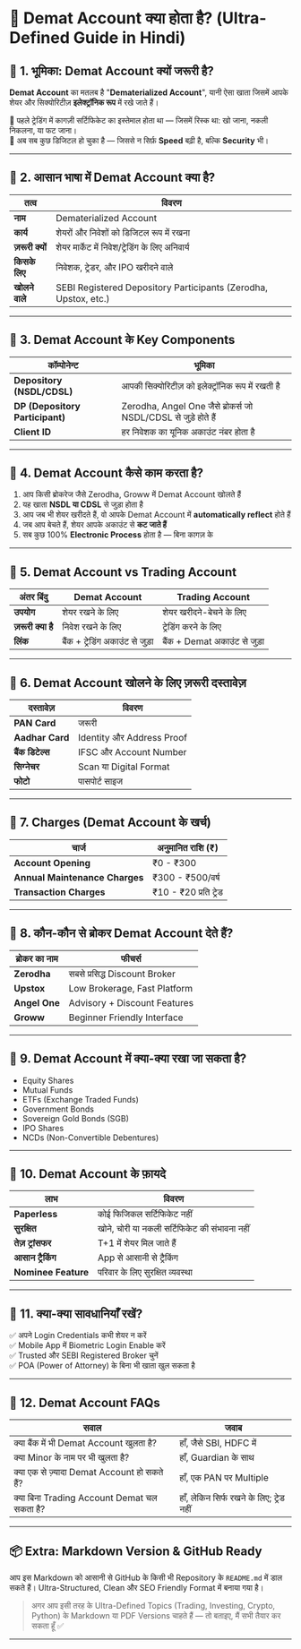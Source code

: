 # 📘 Demat Account क्या होता है? (Ultra-Defined Guide in Hindi)

## 🔷 1. भूमिका: Demat Account क्यों जरूरी है?

**Demat Account** का मतलब है "**Dematerialized Account**", यानी ऐसा खाता जिसमें आपके शेयर और सिक्योरिटीज़ **इलेक्ट्रॉनिक रूप** में रखे जाते हैं।

🔹 पहले ट्रेडिंग में कागज़ी सर्टिफिकेट का इस्तेमाल होता था — जिसमें रिस्क था: खो जाना, नकली निकलना, या फट जाना।  
🔹 अब सब कुछ डिजिटल हो चुका है — जिससे न सिर्फ़ **Speed** बढ़ी है, बल्कि **Security** भी।

---

## 🔷 2. आसान भाषा में Demat Account क्या है?

| तत्व         | विवरण |
|--------------|--------|
| **नाम**        | Dematerialized Account |
| **कार्य**      | शेयरों और निवेशों को डिजिटल रूप में रखना |
| **ज़रूरी क्यों** | शेयर मार्केट में निवेश/ट्रेडिंग के लिए अनिवार्य |
| **किसके लिए**  | निवेशक, ट्रेडर, और IPO खरीदने वाले |
| **खोलने वाले** | SEBI Registered Depository Participants (Zerodha, Upstox, etc.) |

---

## 🔷 3. Demat Account के Key Components

| कॉम्पोनेन्ट           | भूमिका |
|------------------------|--------|
| **Depository (NSDL/CDSL)** | आपकी सिक्योरिटीज़ को इलेक्ट्रॉनिक रूप में रखती है |
| **DP (Depository Participant)** | Zerodha, Angel One जैसे ब्रोकर्स जो NSDL/CDSL से जुड़े होते हैं |
| **Client ID**             | हर निवेशक का यूनिक अकाउंट नंबर होता है |

---

## 🔷 4. Demat Account कैसे काम करता है?

1. आप किसी ब्रोकरेज जैसे Zerodha, Groww में Demat Account खोलते हैं  
2. यह खाता **NSDL या CDSL** से जुड़ा होता है  
3. आप जब भी शेयर खरीदते हैं, वो आपके Demat Account में **automatically reflect** होते हैं  
4. जब आप बेचते हैं, शेयर आपके अकाउंट से **कट जाते हैं**  
5. सब कुछ 100% **Electronic Process** होता है — बिना कागज़ के

---

## 🔷 5. Demat Account vs Trading Account

| अंतर बिंदु      | Demat Account              | Trading Account             |
|------------------|-----------------------------|-----------------------------|
| **उपयोग**        | शेयर रखने के लिए             | शेयर खरीदने-बेचने के लिए    |
| **ज़रूरी क्या है** | निवेश रखने के लिए             | ट्रेडिंग करने के लिए          |
| **लिंक**         | बैंक + ट्रेडिंग अकाउंट से जुड़ा | बैंक + Demat अकाउंट से जुड़ा |

---

## 🔷 6. Demat Account खोलने के लिए ज़रूरी दस्तावेज़

| दस्तावेज़         | विवरण |
|-------------------|--------|
| **PAN Card**       | जरूरी |
| **Aadhar Card**    | Identity और Address Proof |
| **बैंक डिटेल्स**    | IFSC और Account Number |
| **सिग्नेचर**        | Scan या Digital Format |
| **फोटो**           | पासपोर्ट साइज |

---

## 🔷 7. Charges (Demat Account के खर्च)

| चार्ज                     | अनुमानित राशि (₹) |
|----------------------------|------------------|
| **Account Opening**        | ₹0 - ₹300         |
| **Annual Maintenance Charges** | ₹300 - ₹500/वर्ष  |
| **Transaction Charges**    | ₹10 - ₹20 प्रति ट्रेड |

---

## 🔷 8. कौन-कौन से ब्रोकर Demat Account देते हैं?

| ब्रोकर का नाम | फीचर्स |
|---------------|---------|
| **Zerodha**     | सबसे प्रसिद्ध Discount Broker |
| **Upstox**      | Low Brokerage, Fast Platform |
| **Angel One**   | Advisory + Discount Features |
| **Groww**       | Beginner Friendly Interface |

---

## 🔷 9. Demat Account में क्या-क्या रखा जा सकता है?

- Equity Shares  
- Mutual Funds  
- ETFs (Exchange Traded Funds)  
- Government Bonds  
- Sovereign Gold Bonds (SGB)  
- IPO Shares  
- NCDs (Non-Convertible Debentures)

---

## 🔷 10. Demat Account के फ़ायदे

| लाभ               | विवरण |
|--------------------|--------|
| **Paperless**        | कोई फिजिकल सर्टिफिकेट नहीं |
| **सुरक्षित**         | खोने, चोरी या नकली सर्टिफिकेट की संभावना नहीं |
| **तेज़ ट्रांसफर**     | T+1 में शेयर मिल जाते हैं |
| **आसान ट्रैकिंग**     | App से आसानी से ट्रैकिंग |
| **Nominee Feature** | परिवार के लिए सुरक्षित व्यवस्था |

---

## 🔷 11. क्या-क्या सावधानियाँ रखें?

✅ अपने Login Credentials कभी शेयर न करें  
✅ Mobile App में Biometric Login Enable करें  
✅ Trusted और SEBI Registered Broker चुनें  
✅ POA (Power of Attorney) के बिना भी खाता खुल सकता है  

---

## 🔷 12. Demat Account FAQs

| सवाल                                 | जवाब |
|--------------------------------------|--------|
| क्या बैंक में भी Demat Account खुलता है?       | हाँ, जैसे SBI, HDFC में |
| क्या Minor के नाम पर भी खुलता है?             | हाँ, Guardian के साथ |
| क्या एक से ज़्यादा Demat Account हो सकते हैं? | हाँ, एक PAN पर Multiple |
| क्या बिना Trading Account Demat चल सकता है?  | हाँ, लेकिन सिर्फ रखने के लिए; ट्रेड नहीं |

---

## 📦 Extra: Markdown Version & GitHub Ready

आप इस Markdown को आसानी से GitHub के किसी भी Repository के `README.md` में डाल सकते हैं। Ultra-Structured, Clean और SEO Friendly Format में बनाया गया है।

> अगर आप इसी तरह के Ultra-Defined Topics (Trading, Investing, Crypto, Python) के Markdown या PDF Versions चाहते हैं — तो बताइए, मैं सभी तैयार कर सकता हूँ ✅

---

